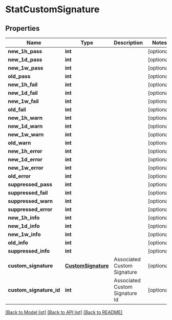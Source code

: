 # StatCustomSignature

## Properties
Name | Type | Description | Notes
------------ | ------------- | ------------- | -------------
**new_1h_pass** | **int** |  | [optional] 
**new_1d_pass** | **int** |  | [optional] 
**new_1w_pass** | **int** |  | [optional] 
**old_pass** | **int** |  | [optional] 
**new_1h_fail** | **int** |  | [optional] 
**new_1d_fail** | **int** |  | [optional] 
**new_1w_fail** | **int** |  | [optional] 
**old_fail** | **int** |  | [optional] 
**new_1h_warn** | **int** |  | [optional] 
**new_1d_warn** | **int** |  | [optional] 
**new_1w_warn** | **int** |  | [optional] 
**old_warn** | **int** |  | [optional] 
**new_1h_error** | **int** |  | [optional] 
**new_1d_error** | **int** |  | [optional] 
**new_1w_error** | **int** |  | [optional] 
**old_error** | **int** |  | [optional] 
**suppressed_pass** | **int** |  | [optional] 
**suppressed_fail** | **int** |  | [optional] 
**suppressed_warn** | **int** |  | [optional] 
**suppressed_error** | **int** |  | [optional] 
**new_1h_info** | **int** |  | [optional] 
**new_1d_info** | **int** |  | [optional] 
**new_1w_info** | **int** |  | [optional] 
**old_info** | **int** |  | [optional] 
**suppressed_info** | **int** |  | [optional] 
**custom_signature** | [**CustomSignature**](CustomSignature.md) | Associated Custom Signature | [optional] 
**custom_signature_id** | **int** | Associated Custom Signature Id | [optional] 

[[Back to Model list]](../README.md#documentation-for-models) [[Back to API list]](../README.md#documentation-for-api-endpoints) [[Back to README]](../README.md)



